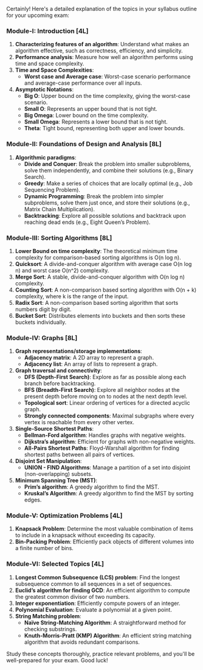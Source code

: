 
Certainly! Here's a detailed explanation of the topics in your syllabus outline for your upcoming exam:

### Module-I: Introduction [4L]
1. **Characterizing features of an algorithm**: Understand what makes an algorithm effective, such as correctness, efficiency, and simplicity.
2. **Performance analysis**: Measure how well an algorithm performs using time and space complexity.
3. **Time and Space Complexities**:
   - **Worst case and Average case**: Worst-case scenario performance and average-case performance over all inputs.
4. **Asymptotic Notations**:
   - **Big O**: Upper bound on the time complexity, giving the worst-case scenario.
   - **Small O**: Represents an upper bound that is not tight.
   - **Big Omega**: Lower bound on the time complexity.
   - **Small Omega**: Represents a lower bound that is not tight.
   - **Theta**: Tight bound, representing both upper and lower bounds.

### Module-II: Foundations of Design and Analysis [8L]
1. **Algorithmic paradigms**:
   - **Divide and Conquer**: Break the problem into smaller subproblems, solve them independently, and combine their solutions (e.g., Binary Search).
   - **Greedy**: Make a series of choices that are locally optimal (e.g., Job Sequencing Problem).
   - **Dynamic Programming**: Break the problem into simpler subproblems, solve them just once, and store their solutions (e.g., Matrix Chain Multiplication).
   - **Backtracking**: Explore all possible solutions and backtrack upon reaching dead ends (e.g., Eight Queen’s Problem).

### Module-III: Sorting Algorithms [8L]
1. **Lower Bound on time complexity**: The theoretical minimum time complexity for comparison-based sorting algorithms is O(n log n).
2. **Quicksort**: A divide-and-conquer algorithm with average case O(n log n) and worst case O(n^2) complexity.
3. **Merge Sort**: A stable, divide-and-conquer algorithm with O(n log n) complexity.
4. **Counting Sort**: A non-comparison based sorting algorithm with O(n + k) complexity, where k is the range of the input.
5. **Radix Sort**: A non-comparison based sorting algorithm that sorts numbers digit by digit.
6. **Bucket Sort**: Distributes elements into buckets and then sorts these buckets individually.

### Module-IV: Graphs [8L]
1. **Graph representations/storage implementations**:
   - **Adjacency matrix**: A 2D array to represent a graph.
   - **Adjacency list**: An array of lists to represent a graph.
2. **Graph traversal and connectivity**:
   - **DFS (Depth-First Search)**: Explore as far as possible along each branch before backtracking.
   - **BFS (Breadth-First Search)**: Explore all neighbor nodes at the present depth before moving on to nodes at the next depth level.
   - **Topological sort**: Linear ordering of vertices for a directed acyclic graph.
   - **Strongly connected components**: Maximal subgraphs where every vertex is reachable from every other vertex.
3. **Single-Source Shortest Paths**:
   - **Bellman-Ford algorithm**: Handles graphs with negative weights.
   - **Dijkstra’s algorithm**: Efficient for graphs with non-negative weights.
   - **All-Pairs Shortest Paths**: Floyd-Warshall algorithm for finding shortest paths between all pairs of vertices.
4. **Disjoint Set Manipulation**:
   - **UNION - FIND Algorithms**: Manage a partition of a set into disjoint (non-overlapping) subsets.
5. **Minimum Spanning Tree (MST)**:
   - **Prim’s algorithm**: A greedy algorithm to find the MST.
   - **Kruskal’s Algorithm**: A greedy algorithm to find the MST by sorting edges.

### Module-V: Optimization Problems [4L]
1. **Knapsack Problem**: Determine the most valuable combination of items to include in a knapsack without exceeding its capacity.
2. **Bin-Packing Problem**: Efficiently pack objects of different volumes into a finite number of bins.

### Module-VI: Selected Topics [4L]
1. **Longest Common Subsequence (LCS) problem**: Find the longest subsequence common to all sequences in a set of sequences.
2. **Euclid’s algorithm for finding GCD**: An efficient algorithm to compute the greatest common divisor of two numbers.
3. **Integer exponentiation**: Efficiently compute powers of an integer.
4. **Polynomial Evaluation**: Evaluate a polynomial at a given point.
5. **String Matching problem**:
   - **Naïve String-Matching Algorithm**: A straightforward method for checking substrings.
   - **Knuth-Morris-Pratt (KMP) Algorithm**: An efficient string matching algorithm that avoids redundant comparisons.

Study these concepts thoroughly, practice relevant problems, and you'll be well-prepared for your exam. Good luck!